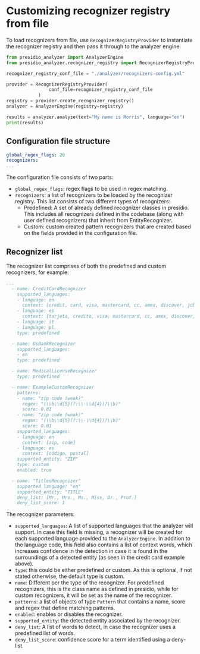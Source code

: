 # Customizing recognizer registry from file
To load recognizers from file, use `RecognizerRegistryProvider` to instantiate the recognizer registry and then pass it through to the analyzer engine:

```python
from presidio_analyzer import AnalyzerEngine
from presidio_analyzer.recognizer_registry import RecognizerRegistryProvider

recognizer_registry_conf_file = "./analyzer/recognizers-config.yml"

provider = RecognizerRegistryProvider(
                conf_file=recognizer_registry_conf_file
            )
registry = provider.create_recognizer_registry()
analyzer = AnalyzerEngine(registry=registry)

results = analyzer.analyze(text="My name is Morris", language="en")
print(results)
```

## Configuration file structure

```yaml
global_regex_flags: 26
recognizers: 
...
```

The configuration file consists of two parts:

  - `global_regex_flags`: regex flags to be used in regex matching.
  - `recognizers`: a list of recognizers to be loaded by the recognizer registry. This list consists of two different types of recognizers: 
    - Predefined: A set of already defined recognizer classes in presidio. This includes all recognizers defined in the codebase (along with user defined recognizers) that inherit from EntityRecognizer.
    - Custom: custom created pattern recognizers that are created based on the fields provided in the configuration file.

## Recognizer list

The recognizer list comprises of both the predefined and custom recognizers, for example: 

```yaml
...
  - name: CreditCardRecognizer
    supported_languages:
    - language: en
      context: [credit, card, visa, mastercard, cc, amex, discover, jcb, diners, maestro, instapayment]
    - language: es
      context: [tarjeta, credito, visa, mastercard, cc, amex, discover, jcb, diners, maestro, instapayment]
    - language: it
    - language: pl
    type: predefined

  - name: UsBankRecognizer
    supported_languages: 
    - en
    type: predefined

  - name: MedicalLicenseRecognizer
    type: predefined

  - name: ExampleCustomRecognizer
    patterns:
    - name: "zip code (weak)"
      regex: "(\\b\\d{5}(?:\\-\\d{4})?\\b)"
      score: 0.01
    - name: "zip code (weak)"
      regex: "(\\b\\d{5}(?:\\-\\d{4})?\\b)"
      score: 0.01
    supported_languages:
    - language: en
      context: [zip, code]
    - language: es
      context: [código, postal]
    supported_entity: "ZIP"
    type: custom
    enabled: true

  - name: "TitlesRecognizer"
    supported_language: "en"
    supported_entity: "TITLE"
    deny_list: [Mr., Mrs., Ms., Miss, Dr., Prof.]
    deny_list_score: 1
```

The recognizer parameters:

  - `supported_languages`: A list of supported languages that the analyzer will support. In case this field is missing, a recognizer will be created for each supported language provided to the `AnalyzerEngine`. 
  In addition to the language code, this field also contains a list of context words, which increases confidence in the detection in case it is found in the surroundings of a detected entity (as seen in the credit card example above).
  - `type`: this could be either predefined or custom. As this is optional, if not stated otherwise, the default type is custom.
  - `name`: Different per the type of the recognizer. For predefined recognizers, this is the class name as defined in presidio, while for custom recognizers, it will be set as the name of the recognizer.
  - `patterns`: a list of objects of type `Pattern` that contains a name, score and regex that define matching patterns.
  - `enabled`: enables or disables the recognizer.
  - `supported_entity`: the detected entity associated by the recognizer.
  - `deny_list`: A list of words to detect, in case the recognizer uses a predefined list of words.
  - `deny_list_score`: confidence score for a term identified using a deny-list.
